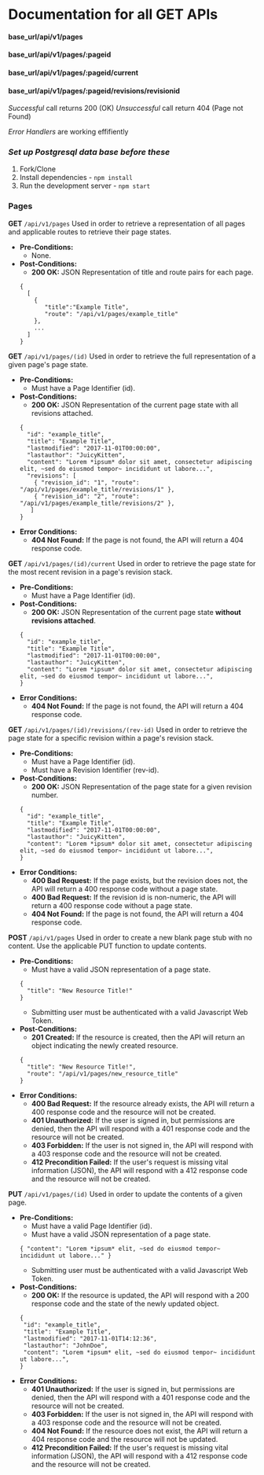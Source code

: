 # Documentation for all GET APIs
#### base_url/api/v1/pages
#### base_url/api/v1/pages/:pageid
#### base_url/api/v1/pages/:pageid/current
#### base_url/api/v1/pages/:pageid/revisions/revisionid

*Successful* call returns 200 (OK)
*Unsuccessful* call return 404 (Page not Found)

*Error Handlers* are working effifiently

### *Set up Postgresql data base before these*
1. Fork/Clone
2. Install dependencies - `npm install`
3. Run the development server - `npm start`



### Pages ###
**GET** `/api/v1/pages`
Used in order to retrieve a representation of all pages and applicable routes to retrieve their page states.
* **Pre-Conditions:**
   * None.
* **Post-Conditions:**
   * **200 OK:** JSON Representation of title and route pairs for each page.
   ```
   {
     [
       {
          "title":"Example Title", 
          "route": "/api/v1/pages/example_title"
       },
       ...
     ]
   }
   ```
   
**GET** `/api/v1/pages/(id)`
Used in order to retrieve the full representation of a given page's page state.
* **Pre-Conditions:**
   * Must have a Page Identifier (id).
* **Post-Conditions:**
   * **200 OK:** JSON Representation of the current page state with all revisions attached.
   ```
   {
     "id": "example_title",
     "title": "Example Title",
     "lastmodified": "2017-11-01T00:00:00",
     "lastauthor": "JuicyKitten",
     "content": "Lorem *ipsum* dolor sit amet, consectetur adipiscing elit, ~sed do eiusmod tempor~ incididunt ut labore...",
     "revisions": [
       { "revision_id": "1", "route": "/api/v1/pages/example_title/revisions/1" },
       { "revision_id": "2", "route": "/api/v1/pages/example_title/revisions/2" },
      ]
   }
   ```
* **Error Conditions:**
   * **404 Not Found:** If the page is not found, the API will return a 404 response code.
   
**GET** `/api/v1/pages/(id)/current`
 Used in order to retrieve the page state for the most recent revision in a page's revision stack.
* **Pre-Conditions:**
   * Must have a Page Identifier (id).
* **Post-Conditions:**
   * **200 OK:** JSON Representation of the current page state __without revisions attached__.
   ```
   {
     "id": "example_title",
     "title": "Example Title",
     "lastmodified": "2017-11-01T00:00:00",
     "lastauthor": "JuicyKitten",
     "content": "Lorem *ipsum* dolor sit amet, consectetur adipiscing elit, ~sed do eiusmod tempor~ incididunt ut labore...",
   }
   ```
* **Error Conditions:**
   * **404 Not Found:** If the page is not found, the API will return a 404 response code.
   
 **GET** `/api/v1/pages/(id)/revisions/(rev-id)`
 Used in order to retrieve the page state for a specific revision within a page's revision stack.
* **Pre-Conditions:**
   * Must have a Page Identifier (id).
   * Must have a Revision Identifier (rev-id).
* **Post-Conditions:**
   * **200 OK:** JSON Representation of the page state for a given revision number.
   ```
   {
     "id": "example_title",
     "title": "Example Title",
     "lastmodified": "2017-11-01T00:00:00",
     "lastauthor": "JuicyKitten",
     "content": "Lorem *ipsum* dolor sit amet, consectetur adipiscing elit, ~sed do eiusmod tempor~ incididunt ut labore...",
   }
   ```
* **Error Conditions:**
   * **400 Bad Request:** If the page exists, but the revision does not, the API will return a 400 response code without a page state.
   * **400 Bad Request:** If the revision id is non-numeric, the API will return a 400 response code without a page state.
   * **404 Not Found:** If the page is not found, the API will return a 404 response code.
 
 **POST** `/api/v1/pages`
 Used in order to create a new blank page stub with no content. Use the applicable PUT function to update contents.
 * **Pre-Conditions:**
    * Must have a valid JSON representation of a page state.
    ```
    {
      "title": "New Resource Title!"
    }
    ```
    * Submitting user must be authenticated with a valid Javascript Web Token.
 * **Post-Conditions:**
    * **201 Created:** If the resource is created, then the API will return an object indicating the newly created resource.
    ```
    {
      "title": "New Resource Title!",
      "route": "/api/v1/pages/new_resource_title"
    }
    ```
 * **Error Conditions:**
    * **400 Bad Request:** If the resource already exists, the API will return a 400 response code and the resource will not be created.
    * **401 Unauthorized:** If the user is signed in, but permissions are denied, then the API will respond with a 401 response code and the resource will not be created.
    * **403 Forbidden:** If the user is not signed in, the API will respond with a 403 response code and the resource will not be created.
    * **412 Precondition Failed:** If the user's request is missing vital information (JSON), the API will respond with a 412 response code and the resource will not be created.
    
 **PUT** `/api/v1/pages/(id)`
 Used in order to update the contents of a given page.
 * **Pre-Conditions:**
    * Must have a valid Page Identifier (id).
    * Must have a valid JSON representation of a page state.
    ```
    { "content": "Lorem *ipsum* elit, ~sed do eiusmod tempor~ incididunt ut labore..." }
    ```
    * Submitting user must be authenticated with a valid Javascript Web Token.
 * **Post-Conditions:**
    * **200 OK:** If the resource is updated, the API will respond with a 200 response code and the state of the newly updated object.
    ```
    {
     "id": "example_title",
     "title": "Example Title",
     "lastmodified": "2017-11-01T14:12:36",
     "lastauthor": "JohnDoe",
     "content": "Lorem *ipsum* elit, ~sed do eiusmod tempor~ incididunt ut labore...",
   }
    ```
 * **Error Conditions:**
    * **401 Unauthorized:** If the user is signed in, but permissions are denied, then the API will respond with a 401 response code and the resource will not be created.
    * **403 Forbidden:** If the user is not signed in, the API will respond with a 403 response code and the resource will not be created.
    * **404 Not Found:** If the resource does not exist, the API will return a 404 response code and the resource will not be updated.
    * **412 Precondition Failed:** If the user's request is missing vital information (JSON), the API will respond with a 412 response code and the resource will not be created.